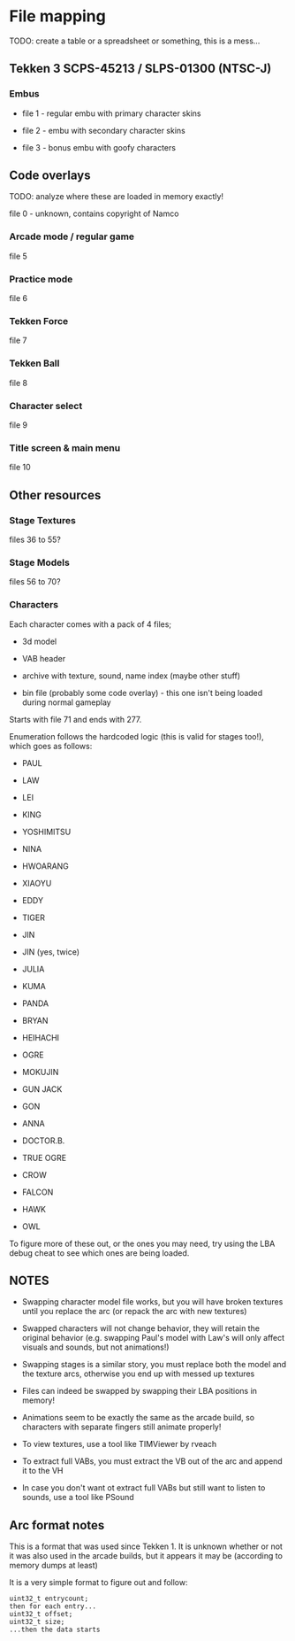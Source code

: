 # File mapping

TODO: create a table or a spreadsheet or something, this is a mess...

## Tekken 3 SCPS-45213 / SLPS-01300 (NTSC-J)

### Embus

- file 1 - regular embu with primary character skins

- file 2 - embu with secondary character skins

- file 3 - bonus embu with goofy characters

## Code overlays

TODO: analyze where these are loaded in memory exactly!



file 0 - unknown, contains copyright of Namco

### Arcade mode / regular game

file 5

### Practice mode

file 6

### Tekken Force

file 7

### Tekken Ball

file 8

### Character select

file 9 

### Title screen & main menu

file 10

## Other resources

### Stage Textures

files 36 to 55?

### Stage Models

files 56 to 70?

### Characters

Each character comes with a pack of 4 files;

- 3d model

- VAB header

- archive with texture, sound, name index (maybe other stuff)

- bin file (probably some code overlay) - this one isn't being loaded during normal gameplay

Starts with file 71 and ends with 277.

Enumeration follows the hardcoded logic (this is valid for stages too!), which goes as follows:

- PAUL

- LAW

- LEI

- KING

- YOSHIMITSU

- NINA

- HWOARANG

- XIAOYU

- EDDY

- TIGER

- JIN

- JIN (yes, twice)

- JULIA

- KUMA

- PANDA

- BRYAN

- HEIHACHI

- OGRE

- MOKUJIN

- GUN JACK

- GON

- ANNA

- DOCTOR.B.

- TRUE OGRE

- CROW

- FALCON

- HAWK

- OWL

To figure more of these out, or the ones you may need, try using the LBA debug cheat to see which ones are being loaded.

## NOTES

- Swapping character model file works, but you will have broken textures until you replace the arc (or repack the arc with new textures)

- Swapped characters will not change behavior, they will retain the original behavior (e.g. swapping Paul's model with Law's will only affect visuals and sounds, but not animations!)

- Swapping stages is a similar story, you must replace both the model and the texture arcs, otherwise you end up with messed up textures

- Files can indeed be swapped by swapping their LBA positions in memory!

- Animations seem to be exactly the same as the arcade build, so characters with separate fingers still animate properly!

- To view textures, use a tool like TIMViewer by rveach

- To extract full VABs, you must extract the VB out of the arc and append it to the VH

- In case you don't want ot extract full VABs but still want to listen to sounds, use a tool like PSound

## Arc format notes

This is a format that was used since Tekken 1. It is unknown whether or not it was also used in the arcade builds, but it appears it may be (according to memory dumps at least)

It is a very simple format to figure out and follow:

```
uint32_t entrycount;
then for each entry...
uint32_t offset;
uint32_t size;
...then the data starts
```
